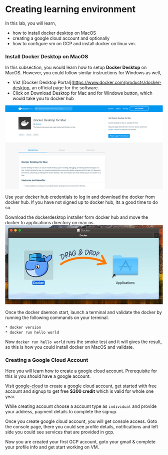 # Creating learning environment

In this lab, you will learn,

  * how to install docker desktop on MacOS
  * creating a google cloud account and optionally
  * how to configure vm on GCP and install docker on linux vm.

### Install Docker Desktop on MacOS

In this subsection, you would learn how to setup  **Docker Desktop** on MacOS. However, you could follow similar instructions for Windows as well,

  * Vist [Docker Desktop Portal](https://www.docker.com/products/docker-desktop, an official page for the software.
  * Click on Download Desktop for Mac and for Windows button, which would take you to docker hub

![](./images/setup1.png)

Use your docker hub credentials to log in and download the docker from docker hub. If you have not signed up to docker hub, its a good time to do so.

Download the dockerdesktop installer form docker hub and move the docker to applications directory on mac os.
![](./images/setup2.png)

Once the docker daemon start, launch a terminal and  validate the docker by running the following commands on your terminal.

```
* docker version
* docker run hello world
```

Now `docker run hello world` runs the smoke test and it will gives the result, so this is how you could install docker on MacOS and validate.

### Creating a Google Cloud Account

Here you will learn how to create a google cloud account. Prerequisite for this is you should have a google  account.

Visit [google-cloud](https://cloud.google.com/) to create a google cloud account, get started with free account and signup to get free **$300 credit** which is valid for whole one year.

While creating account choose a account type as `individual` and provide your address, payment details to complete the signup.  

Once you create google cloud account, you will get console access. Goto the console page, there you could see profile details, notifications and left side you could see services that are provided in gcp.

Now you are created your first GCP account, goto your gmail & complete your profile info and get start working on VM.
